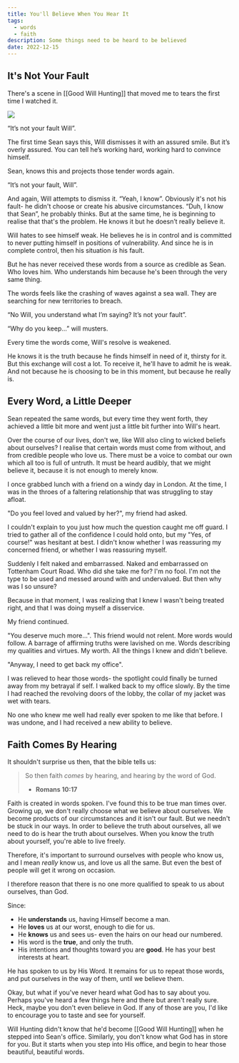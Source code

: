 ```yaml
---
title: You'll Believe When You Hear It
tags:
  - words
  - faith
description: Some things need to be heard to be believed
date: 2022-12-15
---
```

## It's Not Your Fault

There's a scene in [[Good Will Hunting]] that moved me to tears the first time I watched it.

![](https://www.youtube.com/watch?v=ZQht2yOX9Js)


“It’s not your fault Will”. 

The first time Sean says this, Will dismisses it with an assured smile. But it’s overly assured. You can tell he’s working hard, working hard to convince himself. 

Sean, knows this and projects those tender words again.

“It’s not your fault, Will”.

And again, Will attempts to dismiss it. “Yeah, I know”. Obviously it's not his fault- he didn't choose or create his abusive circumstances. “Duh, I know that Sean”, he probably thinks. But at the same time, he is beginning to realise that that's the problem. He knows it but he doesn’t really believe it.

Will hates to see himself weak. He believes he is in control and is committed to never putting himself in positions of vulnerability. And since he is in complete control, then his situation _is_ his fault.

But he has never received these words from a source as credible as Sean. Who loves him. Who understands him because he's been through the very same thing.

The words feels like the crashing of waves against a sea wall. They are searching for new territories to breach.

“No Will, you understand what I’m saying? It’s not your fault”.

“Why do you keep…” will musters. 

Every time the words come, Will's resolve is weakened.

He knows it is the truth because he finds himself in need of it, thirsty for it. But this exchange will cost a lot. To receive it, he'll have to admit he is weak. And not because he is choosing to be in this moment, but because he really is.

## Every Word, a Little Deeper

Sean repeated the same words, but every time they went forth, they achieved a little bit more and went just a little bit further into Will's heart. 

Over the course of our lives, don't we, like Will also cling to wicked beliefs about ourselves? I realise that certain words must come from without, and from credible people who love us. There must be a voice to combat our own which all too is full of untruth. It must be heard audibly, that we might believe it, because it is not enough to merely know.

I once grabbed lunch with a friend on a windy day in London. At the time, I was in the throes of a faltering relationship that was struggling to stay afloat.

"Do you feel loved and valued by her?", my friend had asked. 

I couldn't explain to you just how much the question caught me off guard. I tried to gather all of the confidence I could hold onto, but my "Yes, of course!" was hesitant at best. I didn't know whether I was reassuring my concerned friend, or whether I was reassuring myself.

Suddenly I felt naked and embarrassed. Naked and embarrassed on Tottenham Court Road. Who did she take me for? I'm no fool. I'm not the type to be used and messed around with and undervalued. But then why was I so unsure?

Because in that moment, I was realizing that I knew I wasn't being treated right, and that I was doing myself a disservice.

My friend continued.

"You deserve much more...". This friend would not relent. More words would follow. A barrage of affirming truths were lavished on me. Words describing my qualities and virtues. My worth. All the things I knew and didn't believe.

"Anyway, I need to get back my office".

I was relieved to hear those words- the spotlight could finally be turned away from my betrayal if self. I walked back to my office slowly. By the time I had reached the revolving doors of the lobby, the collar of my jacket was wet with tears.

No one who knew me well had really ever spoken to me like that before. I was undone, and I had received a new ability to believe.

## Faith Comes By Hearing

It shouldn't surprise us then, that the bible tells us:

> So then faith _comes_ by hearing, and hearing by the word of God.
> - **Romans 10:17**

Faith is created in words spoken. I've found this to be true man times over. Growing up, we don't really choose what we believe about ourselves. We become products of our circumstances and it isn't our fault. But we needn't be stuck in our ways. In order to believe the truth about ourselves, all we need to do is hear the truth about ourselves. When you know the truth about yourself, you're able to live freely.

Therefore, it's important to surround ourselves with people who know us, and I mean _really_ know us, and love us all the same. But even the best of people will get it wrong on occasion.

I therefore reason that there is no one more qualified to speak to us about ourselves, than God.

Since:
- He **understands** us, having Himself become a man.
- He **loves** us at our worst, enough to die for us.
- He **knows** us and sees us- even the hairs on our head our numbered.
- His word is the **true**, and only the truth.
- His intentions and thoughts toward you are **good**. He has your best interests at heart.

He has spoken to us by His Word. It remains for us to repeat those words, and put ourselves in the way of them, until we believe them.

Okay, but what if you've never heard what God has to say about you. Perhaps you've heard a few things here and there but aren't really sure. Heck, maybe you don't even believe in God. If any of those are you, I'd like to encourage you to taste and see for yourself.

Will Hunting didn't know that he'd become [[Good Will Hunting]] when he stepped into Sean's office. Similarly, you don't know what God has in store for you. But it starts when you step into His office, and begin to hear those beautiful, beautiful words.
